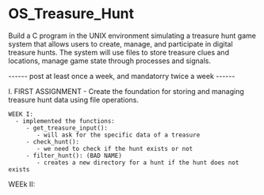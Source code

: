 # OS_Treasure_Hunt
Build a C program in the UNIX environment simulating a treasure hunt game system that allows users to create, manage, and participate in digital treasure hunts. The system will use files to store treasure clues and locations, manage game state through processes and signals.

 ------ post at least once a week, and mandatorry twice a week ------

 I. FIRST ASSIGNMENT
    - Create the foundation for storing and managing treasure hunt data using file operations.

    WEEK I:
      - implemented the functions:
         - get_treasure_input():
            - will ask for the specific data of a treasure
         - check_hunt():
            - we need to check if the hunt exists or not
         - filter_hunt(): (BAD NAME)
            - creates a new directory for a hunt if the hunt does not    exists
   
   WEEk II: 